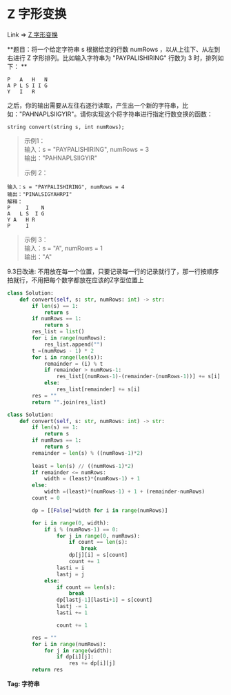# Z 字形变换

Link => [Z 字形变换
](https://leetcode-cn.com/problems/zigzag-conversion/)

**题目：将一个给定字符串 s 根据给定的行数 numRows ，以从上往下、从左到右进行 Z 字形排列。比如输入字符串为 "PAYPALISHIRING" 行数为 3 时，排列如下：
**
```
P   A   H   N
A P L S I I G
Y   I   R
```
之后，你的输出需要从左往右逐行读取，产生出一个新的字符串，比如："PAHNAPLSIIGYIR"。请你实现这个将字符串进行指定行数变换的函数：
```
string convert(string s, int numRows);
```
>示例1：<br />
>输入：s = "PAYPALISHIRING", numRows = 3<br />
>输出："PAHNAPLSIIGYIR"<br />
> 
> 示例 2：<br />
```
输入：s = "PAYPALISHIRING", numRows = 4
输出："PINALSIGYAHRPI"
解释：
P     I    N
A   L S  I G
Y A   H R
P     I

``` 
> 示例 3：<br />
>输入：s = "A", numRows = 1<br />
>输出："A"<br />

9.3日改进: 不用放在每一个位置，只要记录每一行的记录就行了，那一行按顺序拍就行，不用把每个数字都放在应该的Z字型位置上
```python
class Solution:
    def convert(self, s: str, numRows: int) -> str:
        if len(s) == 1:
            return s
        if numRows == 1:
            return s
        res_list = list()
        for i in range(numRows):
            res_list.append("")
        t =(numRows - 1) * 2
        for i in range(len(s)):
            remainder = (i) % t
            if remainder > numRows-1:
                res_list[(numRows-1)-(remainder-(numRows-1))] += s[i]
            else:
                res_list[remainder] += s[i]
        res = ""
        return "".join(res_list)
```


```python
class Solution:
    def convert(self, s: str, numRows: int) -> str:
        if len(s) == 1:
            return s
        if numRows == 1:
            return s
        remainder = len(s) % ((numRows-1)*2)
        
        least = len(s) // ((numRows-1)*2)
        if remainder <= numRows:
            width = (least)*(numRows-1) + 1
        else:
            width =(least)*(numRows-1) + 1 + (remainder-numRows)
        count = 0

        dp = [[False]*width for i in range(numRows)]

        for i in range(0, width):
            if i % (numRows-1) == 0:
                for j in range(0, numRows):
                    if count == len(s):
                        break
                    dp[j][i] = s[count]
                    count += 1
                lasti = i
                lastj = j
            else:
                if count == len(s):
                    break
                dp[lastj-1][lasti+1] = s[count]
                lastj -= 1
                lasti += 1

                count += 1

        res = ""
        for i in range(numRows):
            for j in range(width):
                if dp[i][j]:
                    res += dp[i][j]
        return res

```

**Tag: 字符串**

